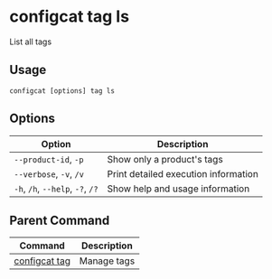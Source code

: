 # configcat tag ls
List all tags
## Usage
```
configcat [options] tag ls
```
## Options
| Option | Description |
| ------ | ----------- |
| `--product-id`, `-p` | Show only a product's tags |
| `--verbose`, `-v`, `/v` | Print detailed execution information |
| `-h`, `/h`, `--help`, `-?`, `/?` | Show help and usage information |
## Parent Command
| Command | Description |
| ------ | ----------- |
| [configcat tag](configcat-tag.md) | Manage tags |
